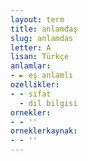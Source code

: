 ```yaml
---
layout: term
title: anlamdaş
slug: anlamdas
letter: A
lisan: Türkçe
anlamlar:
- ► eş anlamlı
ozellikler:
- - sıfat
  - dil bilgisi
ornekler:
- - ''
orneklerkaynak:
- - ''
---
```

